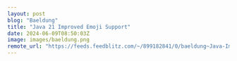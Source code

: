 ```yaml
---
layout: post
blog: "Baeldung"
title: "Java 21 Improved Emoji Support"
date: 2024-06-09T08:50:03Z
image: images/baeldung.png
remote_url: "https://feeds.feedblitz.com/~/899182841/0/baeldung~Java-Improved-Emoji-Support"
---
```

